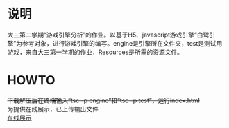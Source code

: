 # 说明
大三第二学期“游戏引擎分析”的作业。以基于H5、javascript游戏引擎“白鹭引擎”为参考对象，进行游戏引擎的编写。engine是引擎所在文件夹，test是测试用游戏，来自[大三第一学期的作业](https://github.com/MidoriMeng/simpleRPG)，Resources是所需的资源文件。
# HOWTO
~~下载解压后在终端输入“tsc -p engine”和“tsc -p test”，运行index.html~~  
为提供在线展示，已上传输出文件   
[在线展示](https://midorimeng.github.io/H5engine/)